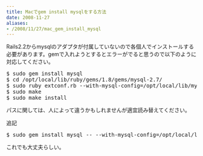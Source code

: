 ```yaml
---
title: Macでgem install mysqlをする方法
date: 2008-11-27
aliases:
- /2008/11/27/mac_gem_install_mysql
---
```

Rails2.2からmysqlのアダプタが付属していないので各個人でインストールする必要があります。gemで入れようとするとエラーがでると思うので以下のように対応してください。

<pre lang="bash">
$ sudo gem install mysql
$ cd /opt/local/lib/ruby/gems/1.8/gems/mysql-2.7/
$ sudo ruby extconf.rb --with-mysql-config=/opt/local/lib/mysql5/bin/mysql_config
$ sudo make
$ sudo make install
</pre>

パスに関しては、人によって違うかもしれませんが適宜読み替えてください。

追記

<pre lang="bash">
$ sudo gem install mysql -- --with-mysql-config=/opt/local/lib/mysql5/bin/mysql_config
</pre>

これでも大丈夫らしい。